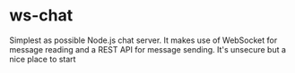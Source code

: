 # ws-chat
Simplest as possible Node.js chat server.
It makes use of WebSocket for message reading and a REST API for message sending.
It's unsecure but a nice place to start